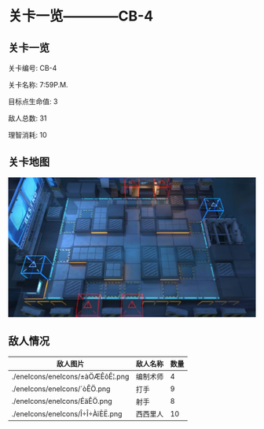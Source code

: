 # 关卡一览————CB-4


## 关卡一览

关卡编号: CB-4

关卡名称: 7:59P.M.

目标点生命值: 3

敌人总数: 31

理智消耗: 10


## 关卡地图
![CB-4](./oprMap/CB-4.png)

## 敌人情况

| 敌人图片 | 敌人名称 | 数量  |
|---------|-----|-----|
| ./eneIcons/eneIcons/±àÖÆÊõÊ¦.png| 编制术师  |   4  |
| ./eneIcons/eneIcons/´òÊÖ.png| 打手  |   9  |
| ./eneIcons/eneIcons/ÉäÊÖ.png| 射手  |   8  |
| ./eneIcons/eneIcons/Î÷Î÷ÀïÈË.png| 西西里人  |   10  |

